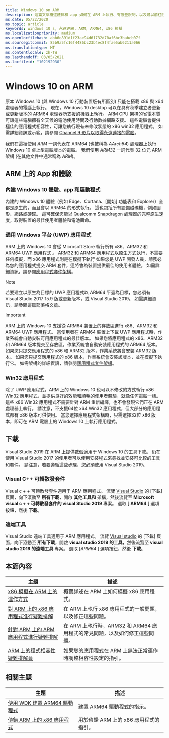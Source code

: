 ```yaml
---
title: Windows 10 on ARM
description: 這篇文章概述體驗和 app 如何在 ARM 上執行、有哪些限制，以及可以前往哪裡了解更多。
ms.date: 05/22/2020
ms.topic: article
keywords: windows 10 s, 永遠連線, ARM, ARM64, x86 模擬
ms.localizationpriority: medium
ms.openlocfilehash: abb6e891d1f23ae94d61732d70af6bc3babcb07f
ms.sourcegitcommit: 85b9a5fc16f4486bc23b4ec8f4fae5ab6211a066
ms.translationtype: MT
ms.contentlocale: zh-TW
ms.lasthandoff: 03/05/2021
ms.locfileid: "102192930"
---
```

# <a name="windows-10-on-arm"></a>Windows 10 on ARM
原本 Windows 10 (與 Windows 10 行動裝置版有所區別) 只能在搭載 x86 與 x64 處理器的電腦上執行。 現在，Windows 10 desktop 可以在具有秋季建立者更新或更新版本的 ARM64 處理器所支援的機器上執行。 ARM CPU 架構的省電本質可讓這些電腦擁有全天候的電池使用時間及行動數據網路支援。 這些電腦會提供極佳的應用程式相容性，可讓您執行現有未修改狀態的 x86 win32 應用程式。 如需詳細資訊或示範，請參閱 [Channel 9 影片以取得永遠連接的電腦](https://channel9.msdn.com/Events/Build/2017/P4171)。

我們在這裡使用 *ARM* 一詞代表在 ARM64 (也被稱為 *AArch64*) 處理器上執行 Windows 10 桌上型電腦版本的電腦。  我們使用 *ARM32* 一詞代表 32 位元 ARM 架構 (在其他文件中通常稱為 *ARM*)。

## <a name="apps-and-experiences-on-arm"></a>ARM 上的 App 和體驗

### <a name="built-in-windows-10-experiences-apps-and-drivers"></a>內建 Windows 10 體驗、app 和驅動程式
內建的 Windows 10 體驗（例如 Edge、Cortana、[開始] 功能表和 Explorer）全都是原生的，而且會以 ARM64 的形式執行。 這也包括所有設備磁碟機，例如圖形、網路或硬碟。 這可確保您能以 Qualcomm Snapdragon 處理器的完整原生速度，取得裝置的最佳使用者體驗和電池壽命。

### <a name="universal-windows-platform-uwp-apps"></a>通用 Windows 平台 (UWP) 應用程式
ARM 上的 Windows 10 會從 Microsoft Store 執行所有 x86、ARM32 和 ARM64 [UWP 應用程式](../get-started/universal-application-platform-guide.md) 。 ARM32 和 ARM64 應用程式以原生方式執行，不需要任何模擬，而 x86 應用程式則是在模擬下執行 如果您是 UWP 開發人員，請務必為您的應用程式提交 ARM 套件，這將會為裝置提供最佳的使用者體驗。 如需詳細資訊，請參閱[應用程式套件架構](/windows/msix/package/device-architecture)。

>[!NOTE]
> 若要建立以原生為目標的 UWP 應用程式以 ARM64 平臺為目標，您必須有 Visual Studio 2017 15.9 版或更新版本，或 Visual Studio 2019。 如需詳細資訊，請參閱[這篇部落格文章](https://blogs.windows.com/buildingapps/2018/11/15/official-support-for-windows-10-on-arm-development)。


>[!IMPORTANT]
> ARM 上的 Windows 10 支援從 ARM64 裝置上的存放區進行 x86、ARM32 和 ARM64 UWP 應用程式。 當使用者在 ARM64 裝置上下載 UWP 應用程式時，作業系統會自動安裝可用應用程式的最佳版本。 如果您將應用程式的 x86、ARM32 和 ARM64 版本提交至存放區，作業系統會自動安裝應用程式的 ARM64 版本。 如果您只提交應用程式的 x86 和 ARM32 版本，作業系統將會安裝 ARM32 版本。 如果您只提交應用程式的 x86 版本，作業系統會安裝該版本，並在模擬下執行它。 如需架構的詳細資訊，請參閱[應用程式套件架構](/windows/msix/package/device-architecture)。

### <a name="win32-apps"></a>Win32 應用程式
除了 UWP 應用程式，ARM 上的 Windows 10 也可以不修改的方式執行 x86 Win32 應用程式，並提供良好的效能和順暢的使用者體驗，就像任何電腦一樣。 這些 x86 Win32 應用程式不需要針對 ARM 重新編譯，也不會發現它們正在 ARM 處理器上執行。 請注意，不支援64位 x64 Win32 應用程式，但大部分的應用程式都有 x86 版本可供使用。  當您選擇應用程式架構時，只需選擇32位 x86 版本，即可在 ARM 電腦上的 Windows 10 上執行應用程式。

## <a name="downloads"></a>下載

Visual Studio 2019 在 ARM 上提供數個適用于 Windows 10 的工具下載。 仍在使用 Visual Studio 2017 的使用者可以使用安裝程式來尋找並安裝可比較的工具和套件。 請注意，若要遵循這些步驟，您必須使用 Visual Studio 2019。

### <a name="visual-c-redistributable"></a>Visual C++ 可轉散發套件

Visual c + + 可轉散發套件適用于 ARM 應用程式。 流覽 [Visual Studio](https://visualstudio.microsoft.com/downloads/) 的 [下載] 頁面，向下滾動至 **所有下載**，開啟 **其他工具和** 架構，然後流覽至 **Microsoft visual c + + 可轉散發套件的 visual Studio 2019** 專案。 選取 [ **ARM64** ] 選項按鈕，然後 **下載**。

### <a name="remote-tools"></a>遠端工具

Visual Studio 遠端工具適用于 ARM 應用程式。 流覽 [Visual studio](https://visualstudio.microsoft.com/downloads/) 的 [下載] 頁面，向下滾動至 **所有下載**，開啟 **visual studio 2019 的工具**，然後流覽至 **visual studio 2019 的遠端工具** 專案。 選取 [*ARM64* ] 選項按鈕，然後 **下載**。


## <a name="in-this-section"></a>本節內容
|主題 | 描述 |
|-----|-----|
|[x86 模擬在 ARM 上的運作方式](apps-on-arm-x86-emulation.md)|概觀詳述在 ARM 上如何模擬 x86 應用程式。|
|[對 ARM 上的 x86 應用程式進行疑難排解](apps-on-arm-troubleshooting-x86.md)|在 ARM 上執行 x86 應用程式的一般問題，以及修正這些問題。 |
|[針對 ARM 上的 ARM 應用程式進行疑難排解](apps-on-arm-troubleshooting-arm32.md)|在 ARM 上執行時，ARM32 和 ARM64 應用程式的常見問題，以及如何修正這些問題。 |
|[ARM 上的程式相容性疑難排解員](apps-on-arm-program-compat-troubleshooter.md)|如果您的應用程式在 ARM 上無法正常運作時調整相容性設定的指引。 |

## <a name="related-topics"></a>相關主題
|主題 | 描述 |
|-----|-----|
|[使用 WDK 建置 ARM64 驅動程式](/windows-hardware/drivers/develop/building-arm64-drivers)|建置 ARM64 驅動程式的指示。 |
| [偵錯 ARM 上的 x86 應用程式](/windows-hardware/drivers/debugger/debugging-arm64) | 用於偵錯 ARM 上的 x86 應用程式的指引。 |
